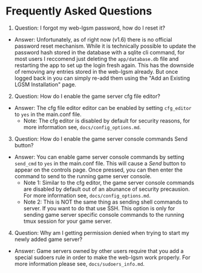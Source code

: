 # Frequently Asked Questions

1. Question: I forgot my web-lgsm password, how do I reset it?
  - Answer: Unfortunately, as of right now (v1.6) there is no official password
    reset mechanism. While it is technically possible to update the password
    hash stored in the database with a sqlite cli command, for most users I
    reccomend just deleting the `app/database.db` file and restarting the app
    to set up the login fresh again. This has the downside of removing any
    entries stored in the web-lgsm already. But once logged back in you can
    simply re-add them using the "Add an Existing LGSM Installation" page.

2. Question: How do I enable the game server cfg file editor?
  - Answer: The cfg file editor editor can be enabled by setting `cfg_editor`
    to `yes` in the main.conf file.
    - Note: The cfg editor is disabled by default for security reasons, for
      more information see, `docs/config_options.md`.

3. Question: How do I enable the game server console commands Send button?
  - Answer: You can enable game server console commands by setting `send_cmd` to
    `yes` in the main.conf file. This will cause a _Send_ button to appear on
    the controls page. Once pressed, you can then enter the command to send to
    the running game server console.
    - Note 1: Similar to the cfg editor, the game server console commands are
      disabled by default out of an abunance of security precausion. For more
      information see, `docs/config_options.md`.
    - Note 2: This is NOT the same thing as sending shell commands to server.
      If you want to do that use SSH. This option is only for sending game
      server specific console commands to the running tmux session for your
      game server.

4. Question: Why am I getting permission denied when trying to start my newly
   added game server?
  - Answer: Game servers owned by other users require that you add a special
    sudoers rule in order to make the web-lgsm work properly. For more
    information please see, `docs/sudoers_info.md`.
